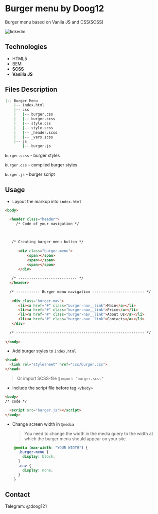 # Burger menu by Doog12

Burger menu based on Vanila JS and CSS(SCSS)  

![linkedin](https://img.shields.io/badge/LinkedIn-blue?style=flat&logo=linkedin)
## Technologies
- HTML5
- BEM
- **SCSS**
- **Vanilla JS**

## Files Description
```bash
|-- Burger Menu
    |-- index.html
    |-- css
    |   |-- burger.css
    |   |-- burger.scss
    |   |-- style.css
    |   |-- style.scss
    |   |-- _header.scss
    |   |-- _vars.scss
    |-- js
        |-- burger.js
```
```burger.scss``` - burger styles

```burger.css``` - compiled burger styles

```burger.js``` - burger script

## Usage

- Layout the markup into `index.html`
```html
<body>

  <header class="header">
     /* Code of your navigation */
     
     
     
   /* Creating burger-menu button */
   
      <div class="burger-menu">
          <span></span>
          <span></span>
          <span></span>
      </div>
      
   /* --------------------------- */
  </header>
  
  /* ----------- Burger menu navigation ------------------------ */
  
   <div class="burger-nav">
      <li><a href="#" class="burger-nav__link">Main</a></li>
      <li><a href="#" class="burger-nav__link">Price</a></li>
      <li><a href="#" class="burger-nav__link">About Us</a></li>
      <li><a href="#" class="burger-nav__link">Contacts</a></li>
   </div>
  
  /* ----------------------------------------------------------- */
  
</body>

```

- Add burger styles to ```index.html```
```html
<head>
  <link rel="stylesheet" href="css/burger.css">
</head>
```
> Or import SCSS-file ```@import "burger.scss"```


- Include the script file before tag ```</body>```
```html
<body>
/* code */ 

  <script src="burger.js"></script>
</body>
```
- Сhange screen width in `@media`
    > You need to change the width in the media query to the width at which the burger menu should appear on your site.
```css
    @media (max-width: "YOUR WIDTH") {
      .burger-menu {
        display: block;
      }
      .nav {
        display: none;
      }
    }
```

## Contact 
Telegram: @doog121
